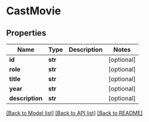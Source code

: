 # CastMovie

## Properties
Name | Type | Description | Notes
------------ | ------------- | ------------- | -------------
**id** | **str** |  | [optional] 
**role** | **str** |  | [optional] 
**title** | **str** |  | [optional] 
**year** | **str** |  | [optional] 
**description** | **str** |  | [optional] 

[[Back to Model list]](../README.md#documentation-for-models) [[Back to API list]](../README.md#documentation-for-api-endpoints) [[Back to README]](../README.md)

